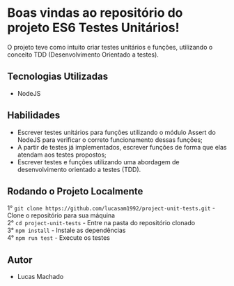 # Boas vindas ao repositório do projeto ES6 Testes Unitários!

O projeto teve como intuito criar testes unitários e funções, utilizando o conceito TDD (Desenvolvimento Orientado a testes).

## Tecnologias Utilizadas

- NodeJS

## Habilidades

- Escrever testes unitários para funções utilizando o módulo Assert do NodeJS para verificar o correto funcionamento dessas funções;
- A partir de testes já implementados, escrever funções de forma que elas atendam aos testes propostos;
- Escrever testes e funções utilizando uma abordagem de desenvolvimento orientado a testes (TDD).

## Rodando o Projeto Localmente

1° `git clone https://github.com/lucasam1992/project-unit-tests.git` - Clone o repositório para sua máquina <br />
2° `cd project-unit-tests` - Entre na pasta do repositório clonado <br />
3° `npm install` - Instale as dependências <br />
4° `npm run test` - Execute os testes <br />

## Autor 

- Lucas Machado
